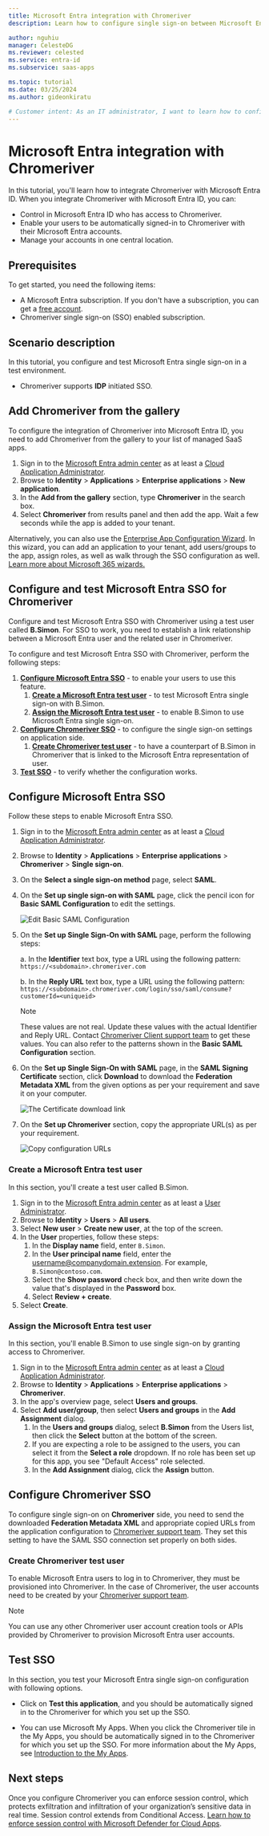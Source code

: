 ```yaml
---
title: Microsoft Entra integration with Chromeriver
description: Learn how to configure single sign-on between Microsoft Entra ID and Chromeriver.

author: nguhiu
manager: CelesteDG
ms.reviewer: celested
ms.service: entra-id
ms.subservice: saas-apps

ms.topic: tutorial
ms.date: 03/25/2024
ms.author: gideonkiratu

# Customer intent: As an IT administrator, I want to learn how to configure single sign-on between Microsoft Entra ID and Chromeriver so that I can control who has access to Chromeriver, enable automatic sign-in with Microsoft Entra accounts, and manage my accounts in one central location.
---
```

# Microsoft Entra integration with Chromeriver

In this tutorial, you'll learn how to integrate Chromeriver with Microsoft Entra ID. When you integrate Chromeriver with Microsoft Entra ID, you can:

* Control in Microsoft Entra ID who has access to Chromeriver.
* Enable your users to be automatically signed-in to Chromeriver with their Microsoft Entra accounts.
* Manage your accounts in one central location.

## Prerequisites

To get started, you need the following items:

* A Microsoft Entra subscription. If you don't have a subscription, you can get a [free account](https://azure.microsoft.com/free/).
* Chromeriver single sign-on (SSO) enabled subscription.

## Scenario description

In this tutorial, you configure and test Microsoft Entra single sign-on in a test environment.

* Chromeriver supports **IDP** initiated SSO.

## Add Chromeriver from the gallery

To configure the integration of Chromeriver into Microsoft Entra ID, you need to add Chromeriver from the gallery to your list of managed SaaS apps.

1. Sign in to the [Microsoft Entra admin center](https://entra.microsoft.com) as at least a [Cloud Application Administrator](~/identity/role-based-access-control/permissions-reference.md#cloud-application-administrator).
1. Browse to **Identity** > **Applications** > **Enterprise applications** > **New application**.
1. In the **Add from the gallery** section, type **Chromeriver** in the search box.
1. Select **Chromeriver** from results panel and then add the app. Wait a few seconds while the app is added to your tenant.

 Alternatively, you can also use the [Enterprise App Configuration Wizard](https://portal.office.com/AdminPortal/home?Q=Docs#/azureadappintegration). In this wizard, you can add an application to your tenant, add users/groups to the app, assign roles, as well as walk through the SSO configuration as well. [Learn more about Microsoft 365 wizards.](/microsoft-365/admin/misc/azure-ad-setup-guides)

<a name='configure-and-test-azure-ad-sso-for-chromeriver'></a>

## Configure and test Microsoft Entra SSO for Chromeriver

Configure and test Microsoft Entra SSO with Chromeriver using a test user called **B.Simon**. For SSO to work, you need to establish a link relationship between a Microsoft Entra user and the related user in Chromeriver.

To configure and test Microsoft Entra SSO with Chromeriver, perform the following steps:

1. **[Configure Microsoft Entra SSO](#configure-azure-ad-sso)** - to enable your users to use this feature.
    1. **[Create a Microsoft Entra test user](#create-an-azure-ad-test-user)** - to test Microsoft Entra single sign-on with B.Simon.
    1. **[Assign the Microsoft Entra test user](#assign-the-azure-ad-test-user)** - to enable B.Simon to use Microsoft Entra single sign-on.
1. **[Configure Chromeriver SSO](#configure-chromeriver-sso)** - to configure the single sign-on settings on application side.
    1. **[Create Chromeriver test user](#create-chromeriver-test-user)** - to have a counterpart of B.Simon in Chromeriver that is linked to the Microsoft Entra representation of user.
1. **[Test SSO](#test-sso)** - to verify whether the configuration works.

<a name='configure-azure-ad-sso'></a>

## Configure Microsoft Entra SSO

Follow these steps to enable Microsoft Entra SSO.

1. Sign in to the [Microsoft Entra admin center](https://entra.microsoft.com) as at least a [Cloud Application Administrator](~/identity/role-based-access-control/permissions-reference.md#cloud-application-administrator).
1. Browse to **Identity** > **Applications** > **Enterprise applications** > **Chromeriver** > **Single sign-on**.
1. On the **Select a single sign-on method** page, select **SAML**.
1. On the **Set up single sign-on with SAML** page, click the pencil icon for **Basic SAML Configuration** to edit the settings.

   ![Edit Basic SAML Configuration](common/edit-urls.png)

1. On the **Set up Single Sign-On with SAML** page, perform the following steps:

    a. In the **Identifier** text box, type a URL using the following pattern:
    `https://<subdomain>.chromeriver.com`

    b. In the **Reply URL** text box, type a URL using the following pattern:
    `https://<subdomain>.chromeriver.com/login/sso/saml/consume?customerId=<uniqueid>`

	> [!NOTE]
	> These values are not real. Update these values with the actual Identifier and Reply URL. Contact [Chromeriver Client support team](https://www.chromeriver.com/services/support) to get these values. You can also refer to the patterns shown in the **Basic SAML Configuration** section.

1. On the **Set up Single Sign-On with SAML** page, in the **SAML Signing Certificate** section, click **Download** to download the **Federation Metadata XML** from the given options as per your requirement and save it on your computer.

	![The Certificate download link](common/metadataxml.png)

6. On the **Set up Chromeriver** section, copy the appropriate URL(s) as per your requirement.

	![Copy configuration URLs](common/copy-configuration-urls.png)

<a name='create-an-azure-ad-test-user'></a>

### Create a Microsoft Entra test user 

In this section, you'll create a test user called B.Simon.

1. Sign in to the [Microsoft Entra admin center](https://entra.microsoft.com) as at least a [User Administrator](~/identity/role-based-access-control/permissions-reference.md#user-administrator).
1. Browse to **Identity** > **Users** > **All users**.
1. Select **New user** > **Create new user**, at the top of the screen.
1. In the **User** properties, follow these steps:
   1. In the **Display name** field, enter `B.Simon`.  
   1. In the **User principal name** field, enter the username@companydomain.extension. For example, `B.Simon@contoso.com`.
   1. Select the **Show password** check box, and then write down the value that's displayed in the **Password** box.
   1. Select **Review + create**.
1. Select **Create**.

<a name='assign-the-azure-ad-test-user'></a>

### Assign the Microsoft Entra test user

In this section, you'll enable B.Simon to use single sign-on by granting access to Chromeriver.

1. Sign in to the [Microsoft Entra admin center](https://entra.microsoft.com) as at least a [Cloud Application Administrator](~/identity/role-based-access-control/permissions-reference.md#cloud-application-administrator).
1. Browse to **Identity** > **Applications** > **Enterprise applications** > **Chromeriver**.
1. In the app's overview page, select **Users and groups**.
1. Select **Add user/group**, then select **Users and groups** in the **Add Assignment** dialog.
   1. In the **Users and groups** dialog, select **B.Simon** from the Users list, then click the **Select** button at the bottom of the screen.
   1. If you are expecting a role to be assigned to the users, you can select it from the **Select a role** dropdown. If no role has been set up for this app, you see "Default Access" role selected.
   1. In the **Add Assignment** dialog, click the **Assign** button.

## Configure Chromeriver SSO

To configure single sign-on on **Chromeriver** side, you need to send the downloaded **Federation Metadata XML** and appropriate copied URLs from the application configuration to [Chromeriver support team](https://www.chromeriver.com/services/support). They set this setting to have the SAML SSO connection set properly on both sides.

### Create Chromeriver test user

To enable Microsoft Entra users to log in to Chromeriver, they must be provisioned into Chromeriver. In the case of Chromeriver, the user accounts need to be created by your [Chromeriver support team](https://www.chromeriver.com/services/support).

> [!NOTE]
> You can use any other Chromeriver user account creation tools or APIs provided by Chromeriver to provision Microsoft Entra user accounts.

## Test SSO

In this section, you test your Microsoft Entra single sign-on configuration with following options.

* Click on **Test this application**, and you should be automatically signed in to the Chromeriver for which you set up the SSO.

* You can use Microsoft My Apps. When you click the Chromeriver tile in the My Apps, you should be automatically signed in to the Chromeriver for which you set up the SSO. For more information about the My Apps, see [Introduction to the My Apps](https://support.microsoft.com/account-billing/sign-in-and-start-apps-from-the-my-apps-portal-2f3b1bae-0e5a-4a86-a33e-876fbd2a4510).

## Next steps

Once you configure Chromeriver you can enforce session control, which protects exfiltration and infiltration of your organization’s sensitive data in real time. Session control extends from Conditional Access. [Learn how to enforce session control with Microsoft Defender for Cloud Apps](/cloud-app-security/proxy-deployment-any-app).
